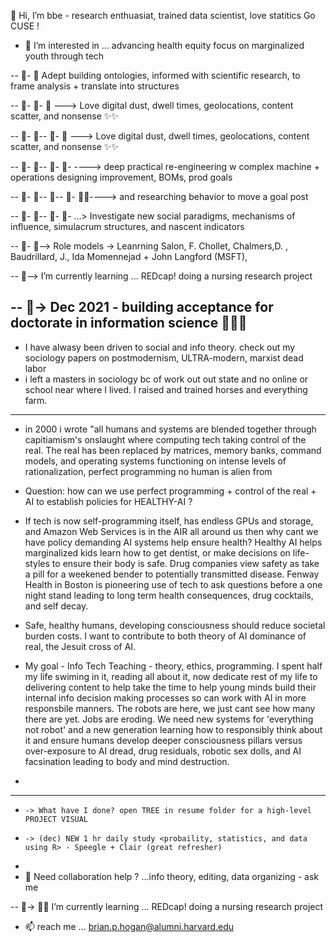 👋 Hi, I’m bbe  - research enthuasiat, trained data scientist, love statitics Go CUSE !

- 👀 I’m interested in ... advancing health equity focus on marginalized youth through tech  

-- 👀- 👀  Adept building ontologies, informed with scientific research, to frame analysis + translate into structures  

-- 👀- 👀-  👀 ---> Love digital dust, dwell times, geolocations, content scatter, and nonsense  ✨✨  

-- 👀- 👀-- 👀- 👀 ---> Love digital dust, dwell times, geolocations, content scatter, and nonsense  ✨✨  

-- 👀- 👀-- 👀- 👀- ----> deep practical re-engineering w complex machine + operations designing improvement, BOMs, prod goals 

-- 👀- 👀-- 👀-- 👀- 👀✨----> and researching behavior to move a goal post  

-- 👀- 👀-- 👀- 👀- ...> Investigate new social paradigms, mechanisms of influence, simulacrum structures, and nascent indicators  

-- 👀- 👀--> Role models -> Leanrning Salon, F. Chollet, Chalmers,D. , Baudrillard, J., Ida Momennejad + John Langford (MSFT), 

-- 👀--> I’m currently learning ... REDcap! doing a nursing research project

-- 👀-> Dec 2021 - building acceptance for doctorate in information science 🌱✨✨ 
-

- I have alwasy been driven to social and info theory. check out my sociology papers on postmodernism, ULTRA-modern, marxist dead labor
- i left a masters in sociology bc of work out out state and no online or school near where I lived. I raised and trained horses and everything farm. 
----------------------------------------------------------------------------------------------------------------------------------------------------

- in 2000 i wrote "all humans and systems are blended together through capitiamism's onslaught where computing tech taking control of the real. The real has been replaced by matrices, memory banks, command models, and operating systems functioning on intense levels of rationalization, perfect programming no human is alien from
- Question: how can we use perfect programming + control of the real + AI to establish policies for HEALTHY-AI ?

- If tech is now self-programming itself, has endless GPUs and storage, and Amazon Web Services is in the AIR all around us then why cant we have policy demanding AI systems help ensure health? Healthy AI helps marginalized kids learn how to get dentist, or make decisions on life-styles to ensure their body is safe. Drug companies view safety as take a pill for a weekened bender to potentially transmitted disease. Fenway Health in Boston is pioneering use of tech to ask questions before a one night stand leading to long term health consequences, drug cocktails, and self decay. 

- Safe, healthy humans, developing consciousness should reduce societal burden costs. I want to contribute to both theory of AI dominance of real, the Jesuit cross of AI.

- My goal - Info Tech Teaching - theory, ethics, programming. I spent half my life swiming in it, reading all about it, now dedicate rest of my life to delivering content to help take the time to help young minds build their internal info decision making processes so can work with AI in more responsbile manners. The robots are here, we just cant see how many there are yet. Jobs are eroding. We need new systems for 'everything not robot' and a new generation learning how to responsibly think about it and ensure humans develop deeper consciousness pillars versus over-exposure to AI dread, drug residuals, robotic sex dolls, and AI facsination leading to body and mind destruction.
- 
------------------------------------------------------------------------------------------------------------------------------------
-     -> What have I done? open TREE in resume folder for a high-level PROJECT VISUAL
-     -> (dec) NEW 1 hr daily study <probaility, statistics, and data using R> - Speegle + Clair (great refresher)  
-    
- 💞️ Need collaboration help ? ...info theory, editing, data organizing - ask me  

-- 👀-> 🌱✨ I’m currently learning ... REDcap! doing a nursing research project

- 📫 reach me ... brian.p.hogan@alumni.harvard.edu  
